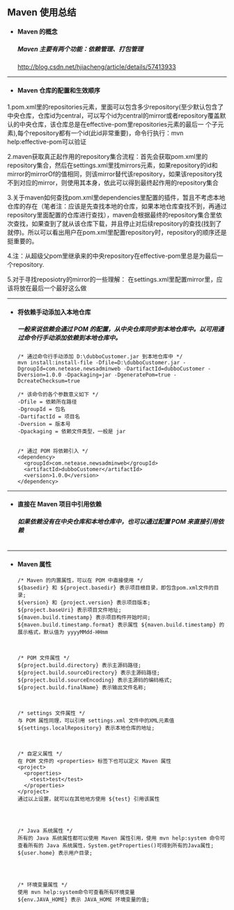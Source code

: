 ## Maven 使用总结
- #### Maven 的概念
  ##### Maven 主要有两个功能：依赖管理、打包管理
  http://blog.csdn.net/hjiacheng/article/details/57413933






---
- #### Maven 仓库的配置和生效顺序

1.pom.xml里的repositories元素，里面可以包含多少repository(至少默认包含了中央仓库，仓库id为central，可以写个id为central的mirror或者repository覆盖默认的中央仓库，该仓库总是在effective-pom里repositories元素的最后一 个子元素),每个repository都有一个id(此id非常重要)，命令行执行：mvn help:effective-pom可以验证


2.maven获取真正起作用的repository集合流程：首先会获取pom.xml里的repository集合，然后在settings.xml里找mirrors元素，如果repository的id和mirror的mirrorOf的值相同，则该mirror替代该repository，如果该repository找不到对应的mirror，则使用其本身，依此可以得到最终起作用的repository集合


3.关于maven如何查找pom.xml里dependencies里配置的插件，暂且不考虑本地仓库的存在（笔者注：应该是先查找本地的仓库，如果本地仓库查找不到，再通过repository里面配置的仓库进行查找），maven会根据最终的repository集合里依次查找，如果查到了就从该仓库下载，并且停止对后续repository的查找(找到了就停)。所以可以看出用户在pom.xml里配置repository时，repository的顺序还是挺重要的。


4.注：从超级父pom里继承来的中央repository在effective-pom里总是为最后一个repository.

5.对于寻找reposiotry的mirror的一些理解：
在settings.xml里配置mirror里，应该将<mirrorOf></mirrorOf>放在最后一个最好这么做





---
- #### 将依赖手动添加入本地仓库
  ##### 一般来说依赖会通过 POM 的配置，从中央仓库同步到本地仓库中。以可用通过命令行手动添加依赖到本地仓库中。
  ```
  /* 通过命令行手动添加 D:\dubboCustomer.jar 到本地仓库中 */
  mvn install:install-file -Dfile=D:\dubboCustomer.jar -DgroupId=com.netease.newsadminweb -DartifactId=dubboCustomer -Dversion=1.0.0 -Dpackaging=jar -DgeneratePom=true -DcreateChecksum=true

  /* 该命令的各个参数意义如下 */
  -Dfile = 依赖所在路径  
  -DgroupId = 包名  
  -DartifactId = 项目名  
  -Dversion = 版本号  
  -Dpackaging = 依赖文件类型，一般是 jar  


  /* 通过 POM 将依赖引入 */
  <dependency>
    <groupId>com.netease.newsadminweb</groupId>
    <artifactId>dubboCustomer</artifactId>
    <version>1.0.0</version>
  </dependency>
  ```



---
- #### 直接在 Maven 项目中引用依赖
  ##### 如果依赖没有在中央仓库和本地仓库中，也可以通过配置 POM 来直接引用依赖
  ```

  ```



---
- #### Maven 属性
  ```
  /* Maven 的内置属性，可以在 POM 中直接使用 */
  ${basedir} 和 ${project.basedir} 表示项目根目录，即包含pom.xml文件的目录;
  ${version} 和 {project.version} 表示项目版本;
  ${project.baseUri} 表示项目文件地址;
  ${maven.build.timestamp} 表示项目构件开始时间;
  ${maven.build.timestamp.format} 表示属性 ${maven.build.timestamp} 的展示格式，默认值为 yyyyMMdd-HHmm



  /* POM 文件属性 */
  ${project.build.directory} 表示主源码路径;
  ${project.build.sourceDirectory} 表示主源码路径;
  ${project.build.sourceEncoding} 表示主源码的编码格式;
  ${project.build.finalName} 表示输出文件名称;



  /* settings 文件属性 */
  与 POM 属性同理，可以引用 settings.xml 文件中的XML元素值
  ${settings.localRepository} 表示本地仓库的地址;



  /* 自定义属性 */
  在 POM 文件的 <properties> 标签下也可以定义 Maven 属性
  <project>
    <properties>
      <test>test</test>
    </properties>
  </project>
  通过以上设置，就可以在其他地方使用 ${test} 引用该属性




  /* Java 系统属性 */
  所有的 Java 系统属性都可以使用 Maven 属性引用，使用 mvn help:system 命令可查看所有的 Java 系统属性，System.getProperties()可得到所有的Java属性;
  ${user.home} 表示用户目录;




  /* 环境变量属性 */
  使用 mvn help:system命令可查看所有环境变量
  ${env.JAVA_HOME} 表示 JAVA_HOME 环境变量的值;
  ```
